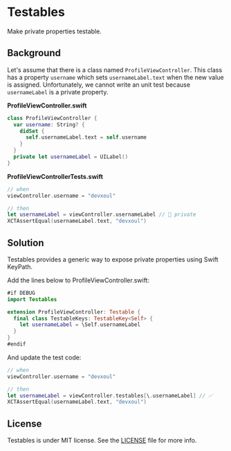 # Testables

Make private properties testable.

## Background

Let's assume that there is a class named `ProfileViewController`. This class has a property `username` which sets `usernameLabel.text` when the new value is assigned. Unfortunately, we cannot write an unit test because `usernameLabel` is a private property.

**ProfileViewController.swift**

```swift
class ProfileViewController {
  var username: String? {
    didSet {
      self.usernameLabel.text = self.username
    }
  }
  private let usernameLabel = UILabel()
}
```

**ProfileViewControllerTests.swift**

```swift
// when
viewController.username = "devxoul"

// then
let usernameLabel = viewController.usernameLabel // 🚫 private
XCTAssertEqual(usernameLabel.text, "devxoul")
```

## Solution

Testables provides a generic way to expose private properties using Swift KeyPath.

Add the lines below to ProfileViewController.swift:

```swift
#if DEBUG
import Testables

extension ProfileViewController: Testable {
  final class TestableKeys: TestableKey<Self> {
    let usernameLabel = \Self.usernameLabel
  }
}
#endif
```

And update the test code:

```swift
// when
viewController.username = "devxoul"

// then
let usernameLabel = viewController.testables[\.usernameLabel] // ✅
XCTAssertEqual(usernameLabel.text, "devxoul")
```

## License

Testables is under MIT license. See the [LICENSE](LICENSE) file for more info.
